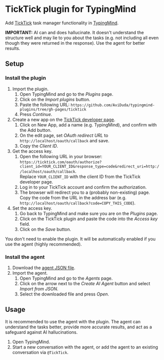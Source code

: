 # TickTick plugin for TypingMind

Add [TickTick](https://ticktick.com/) task manager functionality in [TypingMind](https://www.typingmind.com/).

**IMPORTANT:** AI can and does hallucinate. It doesn't understand the structure well and may lie to you about the tasks (e.g. not including all even though they were returned in the response). Use the agent for better results.

## Setup

### Install the plugin

1. Import the plugin.
    1. Open TypingMind and go to the *Plugins* page.
    1. Click on the *Import plugins* button.
    1. Paste the following URL: `https://github.com/AviDuda/typingmind-plugins/tree/gh-pages/ticktick`
    1. Press *Continue*.
1. Create a new app on the [TickTick developer page](https://developer.ticktick.com/manage).
    1. Click on New App, add a name (e.g. TypingMind), and confirm with the Add button.
    1. On the edit page, set *OAuth redirect URL* to `http://localhost/oauth/callback` and save.
    1. Copy the *Client ID*.
1. Get the access key.
    1. Open the following URL in your browser: `https://ticktick.com/oauth/authorize?client_id=YOUR_CLIENT_ID&response_type=code&redirect_uri=http://localhost/oauth/callback`.  
      Replace `YOUR_CLIENT_ID` with the client ID from the TickTick developer page.
    1. Log in to your TickTick account and confirm the authorization.
    1. The browser will redirect you to a (probably non-existing) page. Copy the code from the URL in the address bar (e.g. `http://localhost/oauth/callback?code=COPY_THIS_CODE`).
1. Set the access key.
    1. Go back to TypingMind and make sure you are on the *Plugins* page.
    1. Click on the TickTick plugin and paste the code into the *Access key* field.
    1. Click on the *Save* button.

You don't need to enable the plugin. It will be automatically enabled if you use the agent (highly recommended).

### Install the agent

1. Download the [agent JSON file](https://raw.githubusercontent.com/AviDuda/typingmind-plugins/gh-pages/ticktick/agent.json).
1. Import the agent.
    1. Open TypingMind and go to the *Agents* page.
    1. Click on the arrow next to the *Create AI Agent* button and select *Import from JSON*.
    1. Select the downloaded file and press *Open*.

## Usage

It is recommended to use the agent with the plugin. The agent can understand the tasks better, provide more accurate results, and act as a safeguard against AI hallucinations.

1. Open TypingMind.
2. Start a new conversation with the agent, or add the agent to an existing conversation via `@TickTick`.
